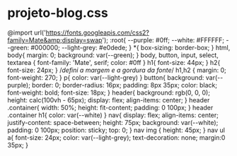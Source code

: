 # projeto-blog.css
@import url('https://fonts.googleapis.com/css2?family=Mate&amp;display=swap');  :root{     --purple: #0ff;     --white: #FFFFFF;     --green: #000000;     --light-grey: #e0dede; }  *{     box-sizing: border-box; }  html, body{     margin: 0;     background: var(--green); }  body, button, input, select, textarea {     font-family: 'Mate', serif;     color: #0ff }  h1{     font-size: 44px; }  h2{     font-size: 24px; } /*defini a margem e a gordura da fonte*/ h1,h2 {     margin: 0;     font-weight: 270; }  p{     color: var(--light-grey) }  button{     background: var(--purple);     border: 0;     border-radius: 16px;     padding: 8px 35px;     color: black;     font-weight: bold;     font-size: 18px;  }   header{     background: rgb(0, 0, 0);     height: calc(100vh - 65px);     display: flex;     align-items: center; }  header .container{     width: 50%;     height: fit-content;     padding: 0 100px; }  header .container h1{     color: var(--white) }  nav{     display: flex;     align-items: center;     justify-content: space-between;     height: 75px;     background: var(--white);     padding: 0 100px;     position: sticky;     top: 0; }   nav img {     height: 45px; }  nav ul a{     font-size: 24px;     color: var(--light-grey);     text-decoration: none;     margin:0 35px; }
